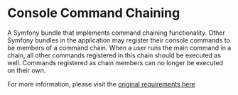 Console Command Chaining
========================

A Symfony bundle that implements command chaining functionality. Other Symfony bundles in the application may register their console commands to be members of a command chain. When a user runs the main command in a chain, all other commands registered in this chain should be executed as well. Commands registered as chain members can no longer be executed on their own.

For more information, please visit the [original requirements here](https://github.com/mbessolov/test-tasks/blob/master/7.md)
